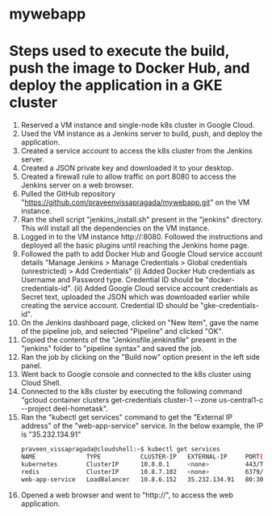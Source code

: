# mywebapp
# Steps used to execute the build, push the image to Docker Hub, and deploy the application in a GKE cluster

1. Reserved a VM instance and single-node k8s cluster in Google Cloud.
2. Used the VM instance as a Jenkins server to build, push, and deploy the application.
3. Created a service account to access the k8s cluster from the Jenkins server.
4. Created a JSON private key and downloaded it to your desktop.
5. Created a firewall rule to allow traffic on port 8080 to access the Jenkins server on a web browser.
6. Pulled the GitHub repository "https://github.com/praveenvissapragada/mywebapp.git" on the VM instance.
7. Ran the shell script "jenkins_install.sh" present in the "jenkins" directory. This will install all the dependencies on the VM instance.
8. Logged in to the VM instance http://<External IP of the instance>:8080. Followed the instructions and deployed all the basic plugins until reaching the Jenkins home page.
9. Followed the path to add Docker Hub and Google Cloud service account details "Manage Jenkins > Manage Credentials > Global credentials (unrestricted) > Add Credentials"
   (i) Added Docker Hub credentials as Username and Password type. Credential ID should be "docker-credentials-id".
   (ii) Added Google Cloud service account credentials as Secret text, uploaded the JSON which was downloaded earlier while creating the service account. Credential ID should be "gke-credentials-id".
10. On the Jenkins dashboard page, clicked on "New Item", gave the name of the pipeline job, and selected "Pipeline" and clicked "OK".
11. Copied the contents of the "Jenkinsfile.jenkinsfile" present in the "jenkins" folder to "pipeline syntax" and saved the job.
12. Ran the job by clicking on the "Build now" option present in the left side panel.
13. Went back to Google console and connected to the k8s cluster using Cloud Shell.
14. Connected to the k8s cluster by executing the following command "gcloud container clusters get-credentials cluster-1 --zone us-central1-c --project deel-hometask".
15. Ran the "kubectl get services" command to get the "External IP address" of the "web-app-service" service. In the below example, the IP is "35.232.134.91"
    ```sh
    praveen_vissapragada@cloudshell:~$ kubectl get services
    NAME              TYPE           CLUSTER-IP   EXTERNAL-IP     PORT(S)        AGE
    kubernetes        ClusterIP      10.8.0.1     <none>          443/TCP        3h51m
    redis             ClusterIP      10.8.7.102   <none>          6379/TCP       34m
    web-app-service   LoadBalancer   10.8.6.152   35.232.134.91   80:30565/TCP   34m
    ```
16. Opened a web browser and went to "http://<external IP of the service>", to access the web application.